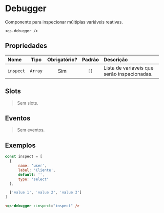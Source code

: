 # Debugger

Componente para inspecionar múltiplas variáveis reativas.

```
<qs-debugger />
```

## Propriedades

| Nome | Tipo | Obrigatório? | Padrão | Descrição |
|:-|:-:|:-:|:-:|:-|
| `inspect` | `Array` | Sim | `[]` | Lista de variáveis que serão inspecionadas. |

## Slots

> Sem slots.

## Eventos

> Sem eventos.

## Exemplos

```js
const inspect = [
  {
      name: 'user',
      label: 'Cliente',
      default: '',
      type: 'select'
  },

  ['value 1', 'value 2', 'value 3']
]
```

```html
<qs-debugger :inspect="inspect" />
```